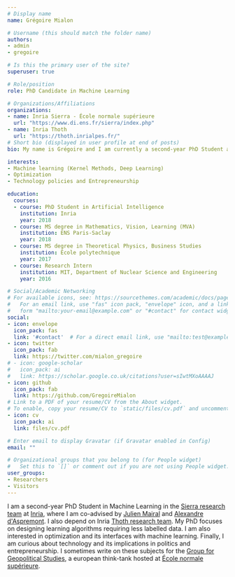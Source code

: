 ```yaml
---
# Display name
name: Grégoire Mialon 

# Username (this should match the folder name)
authors:
- admin
- gregoire

# Is this the primary user of the site?
superuser: true

# Role/position
role: PhD Candidate in Machine Learning

# Organizations/Affiliations
organizations:
- name: Inria Sierra - École normale supérieure
  url: "https://www.di.ens.fr/sierra/index.php"
- name: Inria Thoth
  url: "https://thoth.inrialpes.fr/"
# Short bio (displayed in user profile at end of posts)
bio: My name is Grégoire and I am currently a second-year PhD Student at Inria and Ecole Normale Supérieure (Paris), where I am co-advised by Julien Mairal and Alexandre d'Aspremont. 

interests:
- Machine learning (Kernel Methods, Deep Learning) 
- Optimization
- Technology policies and Entrepreneurship

education:
  courses:
  - course: PhD Student in Artificial Intelligence
    institution: Inria 
    year: 2018
  - course: MS degree in Mathematics, Vision, Learning (MVA)
    institution: ENS Paris-Saclay
    year: 2018 
  - course: MS degree in Theoretical Physics, Business Studies
    institution: École polytechnique
    year: 2017
  - course: Research Intern
    institution: MIT, Department of Nuclear Science and Engineering
    year: 2016

# Social/Academic Networking
# For available icons, see: https://sourcethemes.com/academic/docs/page-builder/#icons
#   For an email link, use "fas" icon pack, "envelope" icon, and a link in the
#   form "mailto:your-email@example.com" or "#contact" for contact widget.
social:
- icon: envelope
  icon_pack: fas
  link: '#contact'  # For a direct email link, use "mailto:test@example.org".
- icon: twitter
  icon_pack: fab
  link: https://twitter.com/mialon_gregoire 
# - icon: google-scholar
#   icon_pack: ai
#   link: https://scholar.google.co.uk/citations?user=sIwtMXoAAAAJ
- icon: github
  icon_pack: fab
  link: https://github.com/GregoireMialon 
# Link to a PDF of your resume/CV from the About widget.
# To enable, copy your resume/CV to `static/files/cv.pdf` and uncomment the lines below.
- icon: cv
  icon_pack: ai
  link: files/cv.pdf

# Enter email to display Gravatar (if Gravatar enabled in Config)
email: ""

# Organizational groups that you belong to (for People widget)
#   Set this to `[]` or comment out if you are not using People widget.
user_groups:
- Researchers
- Visitors
---
```


I am a second-year PhD Student in Machine Learning in the [Sierra research team](https://www.di.ens.fr/sierra/index.php) at [Inria](https://www.inria.fr/fr), where I am co-advised by [Julien Mairal](https://lear.inrialpes.fr/people/mairal/) and [Alexandre d'Aspremont](https://www.di.ens.fr/~aspremon/). I also depend on Inria [Thoth research team](https://thoth.inrialpes.fr/). My PhD focuses on designing learning algorithms requiring less labelled data. I am also interested in optimization and its interfaces with machine learning. Finally, I am curious about technology and its implications in politics and entrepreneurship. I sometimes write on these subjects for the [Group for Geopolitical Studies](https://legrandcontinent.eu/fr/), a european think-tank hosted at [École normale supérieure](https://www.ens.fr/).
